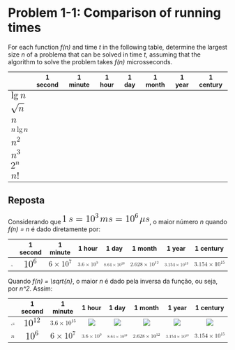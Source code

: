 # Problem 1-1: Comparison of running times

For each function _f(n)_ and time _t_ in the following table, determine the largest
size _n_ of a problema that can be solved in time _t_, assuming that the algorithm to
solve the problem takes _f(n)_ microsseconds.

|                 | 1 second | 1 minute | 1 hour | 1 day | 1 month | 1 year | 1 century |
|-----------------|:--------:|:--------:|:------:|:-----:|:-------:|:------:|:---------:|
| ![](imagens/logn.png) |          |          |        |       |         |        |           |
| ![](imagens/raizn.png) |          |          |        |       |         |        |           |
| ![](imagens/n.png) |          |          |        |       |         |        |           |
| ![](imagens/nlogn.png) |          |          |        |       |         |        |           |
| ![](imagens/n2.png) |          |          |        |       |         |        |           |
| ![](imagens/n3.png) |          |          |        |       |         |        |           |
| ![](imagens/2n.png) |          |          |        |       |         |        |           |
| ![](imagens/nfat.png) |          |          |        |       |         |        |           |

## Reposta
Considerando que ![](imagens/transformacoes.png), o maior número _n_ quando _f(n) = n_
é dado diretamente por:

|                 | 1 second | 1 minute | 1 hour | 1 day | 1 month | 1 year | 1 century |
|-----------------|:--------:|:--------:|:------:|:-----:|:-------:|:------:|:---------:|
| ![](imagens/n.png) | ![](imagens/10a6.png) | ![](imagens/610a7.png) | ![](imagens/3610a9.png) | ![](imagens/86410a10.png) | ![](imagens/262810a12.png) | ![](imagens/315410a13.png) | ![](imagens/315410a15.png) |

Quando _f(n) = \sqrt{n}_, o maior _n_ é dado pela inversa da função, ou seja, por _n^2_. Assim:

|                 | 1 second | 1 minute | 1 hour | 1 day | 1 month | 1 year | 1 century |
|-----------------|:--------:|:--------:|:------:|:-----:|:-------:|:------:|:---------:|
| ![](imagens/raizn.png) | ![](imagens/10a12.png) | ![](imagens/3610a15.png) | ![](imagens/) | ![](imagens/) | ![](imagens/) | ![](imagens/) | ![](imagens/) |
| ![](imagens/n.png) | ![](imagens/10a6.png) | ![](imagens/610a7.png) | ![](imagens/3610a9.png) | ![](imagens/86410a10.png) | ![](imagens/262810a12.png) | ![](imagens/315410a13.png) | ![](imagens/315410a15.png) |